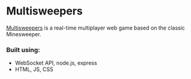 # Multisweepers
 [Multisweepers](www.multisweepers.netlify.app) is a real-time multiplayer web game based on the classic Minesweeper.
### Built using:
- WebSocket API, node.js, express
- HTML, JS, CSS
